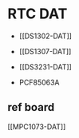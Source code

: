 
# RTC DAT

- [[DS1302-DAT]]
- [[DS1307-DAT]]
- [[DS3231-DAT]]

- PCF85063A



## ref board 
[[MPC1073-DAT]]